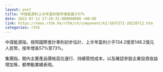 ```yaml
---
layout: post
title: 中煤能源料上半年盈利按年增長最少57%
date: 2022-07-12 17:29:33.000000000 +08:00
link: https://news.rthk.hk/rthk/ch/component/k2/1657372-20220712.htm
categories: rthk
---
```


中煤能源指，按照國際會計準則初步估計，上半年盈利介乎134.2億至148.2億元人民幣，按年增長57%至73%。

集團指，期內主要產品價格高位運行、持續管控成本，以及確認參股企業投資收益增加等，都帶動業績表現。
